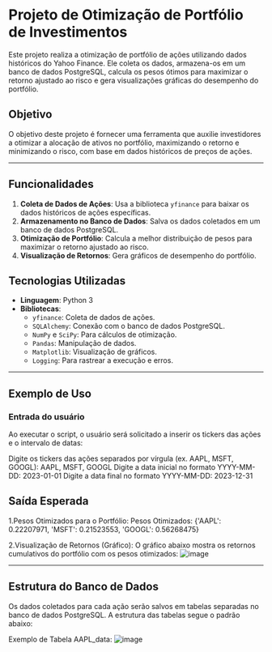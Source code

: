 # Projeto de Otimização de Portfólio de Investimentos

Este projeto realiza a otimização de portfólio de ações utilizando dados históricos do Yahoo Finance. Ele coleta os dados, armazena-os em um banco de dados PostgreSQL, calcula os pesos ótimos para maximizar o retorno ajustado ao risco e gera visualizações gráficas do desempenho do portfólio.

## Objetivo

O objetivo deste projeto é fornecer uma ferramenta que auxilie investidores a otimizar a alocação de ativos no portfólio, maximizando o retorno e minimizando o risco, com base em dados históricos de preços de ações.

---

## Funcionalidades

1. **Coleta de Dados de Ações**: Usa a biblioteca `yfinance` para baixar os dados históricos de ações específicas.
2. **Armazenamento no Banco de Dados**: Salva os dados coletados em um banco de dados PostgreSQL.
3. **Otimização de Portfólio**: Calcula a melhor distribuição de pesos para maximizar o retorno ajustado ao risco.
4. **Visualização de Retornos**: Gera gráficos de desempenho do portfólio.


## Tecnologias Utilizadas

- **Linguagem**: Python 3
- **Bibliotecas**:
  - `yfinance`: Coleta de dados de ações.
  - `SQLAlchemy`: Conexão com o banco de dados PostgreSQL.
  - `NumPy` e `SciPy`: Para cálculos de otimização.
  - `Pandas`: Manipulação de dados.
  - `Matplotlib`: Visualização de gráficos.
  - `Logging`: Para rastrear a execução e erros.

---

## Exemplo de Uso
### Entrada do usuário
Ao executar o script, o usuário será solicitado a inserir os tickers das ações e o intervalo de datas:

Digite os tickers das ações separados por vírgula (ex. AAPL, MSFT, GOOGL): AAPL, MSFT, GOOGL
Digite a data inicial no formato YYYY-MM-DD: 2023-01-01
Digite a data final no formato YYYY-MM-DD: 2023-12-31

## Saída Esperada
1.Pesos Otimizados para o Portfólio:
Pesos Otimizados: {'AAPL': 0.22207971, 'MSFT': 0.21523553, 'GOOGL': 0.56268475}   

2.Visualização de Retornos (Gráfico):
O gráfico abaixo mostra os retornos cumulativos do portfólio com os pesos otimizados:
![image](https://github.com/user-attachments/assets/6f1e6ce3-de04-43b9-8901-38602ea6622f)


---

## Estrutura do Banco de Dados
Os dados coletados para cada ação serão salvos em tabelas separadas no banco de dados PostgreSQL. A estrutura das tabelas segue o padrão abaixo:

Exemplo de Tabela AAPL_data:
![image](https://github.com/user-attachments/assets/11aa76d0-ec44-42b1-82f7-cf08a88021ad)

